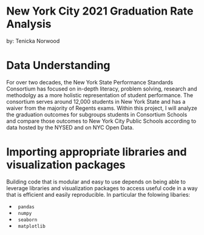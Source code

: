 # New York City 2021 Graduation Rate Analysis
by: Tenicka Norwood

# Data Understanding

For over two decades, the New York State Performance Standards Consortium has focused on in-depth literacy, problem solving, research and methodolgy as a more holistic representation of student performance.  The consortium serves around 12,000 students in New York State and has a waiver from the majority of Regents exams.  Within this project, I will analyze the graduation outcomes for subgroups students in Consortium Schools and compare those outcomes to New York City Public Schools according to data hosted by the NYSED and on NYC Open Data.

# Importing appropriate libraries and visualization packages 

Building code that is modular and easy to use depends on being able to leverage libraries and visualization packages to access useful code in a way that is efficient and easily reproducible.  In particular the folowing libaries:
* <code> pandas </code>                
* <code> numpy </code>                
* <code> seaborn </code>             
* <code> matplotlib </code>           
